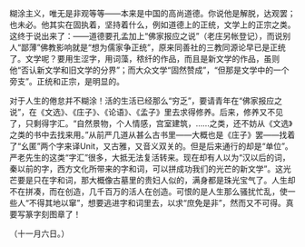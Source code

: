 糊涂主义，唯无是非观等等——本来是中国的高尚道德。你说他是解脱，达观罢；也未必。他其实在固执着，坚持着什么，例如道德上的正统，文学上的正宗之类。这终于说出来了：——道德要孔孟加上“佛家报应之说”（老庄另帐登记），而说别人“鄙薄”佛教影响就是“想为儒家争正统”，原来同善社的三教同源论早已是正统了。文学呢？要用生涩字，用词藻，秾纤的作品，而且是新文学的作品，虽则他“否认新文学和旧文学的分界”；而大众文学“固然赞成”，“但那是文学中的一个旁支”。正统和正宗，是明显的。

对于人生的倦怠并不糊涂！活的生活已经那么“穷乏”，要请青年在“佛家报应之说”，在《文选》、《庄子》、《论语》、《孟子》里去求得修养。后来，修养又不见了，只剩得字汇。“自然景物，个人情感，宫室建筑，……之类，还不妨从《文选》之类的书中去找来用。”从前严几道从甚么古书里——大概也是《庄子》罢——找着了“幺匿”两个字来译Unit，又古雅，又音义双关的。但是后来通行的却是“单位”。严老先生的这类“字汇”很多，大抵无法复活转来。现在却有人以为“汉以后的词，秦以前的字，西方文化所带来的字和词，可以拼成功我们的光芒的新文学”。这光芒要是只在字和词，那大概像古墓里的贵妇人似的，满身都是珠光宝气了。人生却不在拼凑，而在创造，几千百万的活人在创造。可恨的是人生那么骚扰忙乱，使一些人“不得其地以窜”，想要逃进字和词里去，以求“庶免是非”，然而又不可得。真要写篆字刻图章了！

  

（十一月六日。）